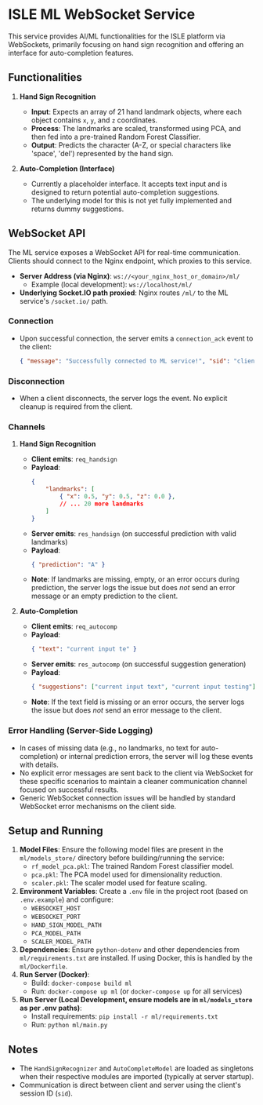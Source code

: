 # ISLE ML WebSocket Service

This service provides AI/ML functionalities for the ISLE platform via WebSockets, primarily focusing on hand sign recognition and offering an interface for auto-completion features.

## Functionalities

1.  **Hand Sign Recognition**
    *   **Input**: Expects an array of 21 hand landmark objects, where each object contains `x`, `y`, and `z` coordinates.
    *   **Process**: The landmarks are scaled, transformed using PCA, and then fed into a pre-trained Random Forest Classifier.
    *   **Output**: Predicts the character (A-Z, or special characters like 'space', 'del') represented by the hand sign.

2.  **Auto-Completion (Interface)**
    *   Currently a placeholder interface. It accepts text input and is designed to return potential auto-completion suggestions.
    *   The underlying model for this is not yet fully implemented and returns dummy suggestions.

## WebSocket API

The ML service exposes a WebSocket API for real-time communication. Clients should connect to the Nginx endpoint, which proxies to this service.

*   **Server Address (via Nginx)**: `ws://<your_nginx_host_or_domain>/ml/`
    *   Example (local development): `ws://localhost/ml/`
*   **Underlying Socket.IO path proxied**: Nginx routes `/ml/` to the ML service's `/socket.io/` path.

### Connection

*   Upon successful connection, the server emits a `connection_ack` event to the client:
    ```json
    { "message": "Successfully connected to ML service!", "sid": "client_session_id" }
    ```

### Disconnection

*   When a client disconnects, the server logs the event. No explicit cleanup is required from the client.

### Channels

1.  **Hand Sign Recognition**
    *   **Client emits**: `req_handsign`
    *   **Payload**:
        ```json
        {
            "landmarks": [
                { "x": 0.5, "y": 0.5, "z": 0.0 },
                // ... 20 more landmarks
            ]
        }
        ```
    *   **Server emits**: `res_handsign` (on successful prediction with valid landmarks)
    *   **Payload**:
        ```json
        { "prediction": "A" } 
        ```
    *   **Note**: If landmarks are missing, empty, or an error occurs during prediction, the server logs the issue but does *not* send an error message or an empty prediction to the client.

2.  **Auto-Completion**
    *   **Client emits**: `req_autocomp`
    *   **Payload**:
        ```json
        { "text": "current input te" }
        ```
    *   **Server emits**: `res_autocomp` (on successful suggestion generation)
    *   **Payload**:
        ```json
        { "suggestions": ["current input text", "current input testing"] }
        ```
    *   **Note**: If the text field is missing or an error occurs, the server logs the issue but does *not* send an error message to the client.

### Error Handling (Server-Side Logging)

*   In cases of missing data (e.g., no landmarks, no text for auto-completion) or internal prediction errors, the server will log these events with details.
*   No explicit error messages are sent back to the client via WebSocket for these specific scenarios to maintain a cleaner communication channel focused on successful results.
*   Generic WebSocket connection issues will be handled by standard WebSocket error mechanisms on the client side.

## Setup and Running

1.  **Model Files**: Ensure the following model files are present in the `ml/models_store/` directory before building/running the service:
    *   `rf_model_pca.pkl`: The trained Random Forest classifier model.
    *   `pca.pkl`: The PCA model used for dimensionality reduction.
    *   `scaler.pkl`: The scaler model used for feature scaling.
2.  **Environment Variables**: Create a `.env` file in the project root (based on `.env.example`) and configure:
    *   `WEBSOCKET_HOST`
    *   `WEBSOCKET_PORT`
    *   `HAND_SIGN_MODEL_PATH`
    *   `PCA_MODEL_PATH`
    *   `SCALER_MODEL_PATH`
3.  **Dependencies**: Ensure `python-dotenv` and other dependencies from `ml/requirements.txt` are installed. If using Docker, this is handled by the `ml/Dockerfile`.
4.  **Run Server (Docker)**:
    *   Build: `docker-compose build ml`
    *   Run: `docker-compose up ml` (or `docker-compose up` for all services)
5.  **Run Server (Local Development, ensure models are in `ml/models_store` as per .env paths)**:
    *   Install requirements: `pip install -r ml/requirements.txt`
    *   Run: `python ml/main.py`

## Notes

*   The `HandSignRecognizer` and `AutoCompleteModel` are loaded as singletons when their respective modules are imported (typically at server startup).
*   Communication is direct between client and server using the client's session ID (`sid`).